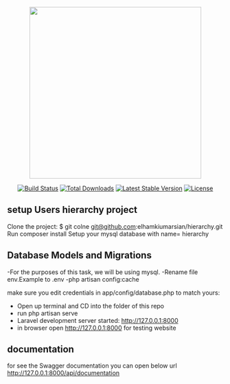 <p align="center"><img src="https://res.cloudinary.com/dtfbvvkyp/image/upload/v1566331377/laravel-logolockup-cmyk-red.svg" width="400"></p>

<p align="center">
<a href="https://travis-ci.org/laravel/framework"><img src="https://travis-ci.org/laravel/framework.svg" alt="Build Status"></a>
<a href="https://packagist.org/packages/laravel/framework"><img src="https://poser.pugx.org/laravel/framework/d/total.svg" alt="Total Downloads"></a>
<a href="https://packagist.org/packages/laravel/framework"><img src="https://poser.pugx.org/laravel/framework/v/stable.svg" alt="Latest Stable Version"></a>
<a href="https://packagist.org/packages/laravel/framework"><img src="https://poser.pugx.org/laravel/framework/license.svg" alt="License"></a>
</p>

## setup Users hierarchy project
Clone the project: 
$ git colne git@github.com:elhamkiumarsian/hierarchy.git
Run composer install
Setup your mysql database with name= hierarchy

## Database Models and Migrations
-For the purposes of this task, we will be using mysql. 
-Rename file env.Example to .env
-php artisan config:cache 


make sure you edit credentials in app/config/database.php to match yours:
   - Open up terminal and CD into the folder of this repo
   - run php artisan serve  
   - Laravel development server started: <http://127.0.0.1:8000>
   - in browser open http://127.0.0.1:8000  for testing website
 
 ## documentation
 for see the Swagger documentation you can open below url
 http://127.0.0.1:8000/api/documentation
 

